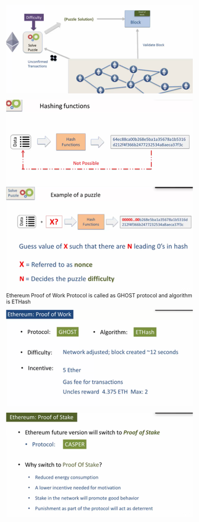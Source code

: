 ![](/assets/POW1.png)

![](/assets/POW2.png)![](/assets/POW.png)Ethereum Proof of Work Protocol is called as GHOST protocol and algorithm is ETHash

![](/assets/POW3.png)

![](/assets/POS.png)

